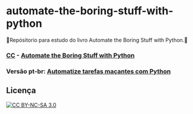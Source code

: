 # automate-the-boring-stuff-with-python
:book:Repósitorio para estudo do livro Automate the Boring Stuff with Python.:snake:

### [CC](https://creativecommons.org/) - [Automate the Boring Stuff with Python](https://automatetheboringstuff.com/)
### Versão pt-br: [Automatize tarefas maçantes com Python](http://amzn.to/2uCQVUy)



## Licença

[![CC BY-NC-SA 3.0](http://mirrors.creativecommons.org/presskit/buttons/88x31/svg/by-nc-sa.svg)](https://creativecommons.org/licenses/by-nc-sa/3.0/)
